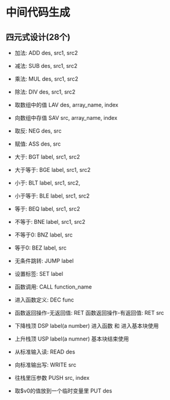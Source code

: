# 中间代码生成

## 四元式设计(28个)

+ 加法: ADD des, src1, src2 
+ 减法: SUB des, src1, src2
+ 乘法: MUL des, src1, src2
+ 除法: DIV des, src1, src2

+ 取数组中的值 LAV des, array_name, index
+ 向数组中存值 SAV src, array_name, index

+ 取反: NEG des, src
+ 赋值: ASS des, src

+ 大于: BGT label, src1, src2
+ 大于等于: BGE label, src1, src2
+ 小于: BLT label, src1, src2, 
+ 小于等于: BLE label, src1, src2
+ 等于: BEQ label, src1, src2
+ 不等于: BNE label, src1, src2

+ 不等于0: BNZ label, src
+ 等于0: BEZ label, src

+ 无条件跳转: JUMP label
+ 设置标签: SET label
+ 函数调用:  CALL function_name

+ 进入函数定义: DEC func
+ 函数返回操作-无返回值: RET 函数返回操作-有返回值: RET src

+ 下降栈顶 DSP label(a number) 进入函数 和 进入基本块使用
+ 上升栈顶 USP label(a numner) 基本块结束使用

+ 从标准输入读: READ des
+ 向标准输出写: WRITE src

+ 往栈里压参数 PUSH src, index

+ 取$v0的值放到一个临时变量里 PUT des
